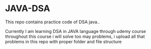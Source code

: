 # JAVA-DSA
This repo contains practice code of DSA java..

Currently I am learning DSA in JAVA language through udemy course throughout this course i will solve too may problems, i upload all that problems in this repo with proper folder and file structure
